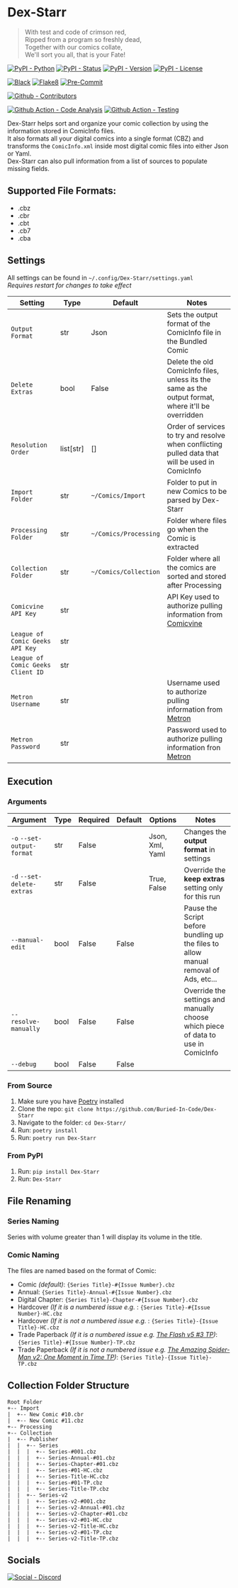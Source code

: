 # Dex-Starr

> With test and code of crimson red,\
> Ripped from a program so freshly dead,\
> Together with our comics collate,\
> We'll sort you all, that is your Fate!

[![PyPI - Python](https://img.shields.io/pypi/pyversions/Dex-Starr.svg?logo=PyPI&label=Python&style=flat-square)](https://pypi.python.org/pypi/Dex-Starr/)
[![PyPI - Status](https://img.shields.io/pypi/status/Dex-Starr.svg?logo=PyPI&label=Status&style=flat-square)](https://pypi.python.org/pypi/Dex-Starr/)
[![PyPI - Version](https://img.shields.io/pypi/v/Dex-Starr.svg?logo=PyPI&label=Version&style=flat-square)](https://pypi.python.org/pypi/Dex-Starr/)
[![PyPI - License](https://img.shields.io/pypi/l/Dex-Starr.svg?logo=PyPI&label=License&style=flat-square)](https://opensource.org/licenses/GPL-3.0)

[![Black](https://img.shields.io/badge/Black-Enabled-000000?style=flat-square)](https://github.com/psf/black)
[![Flake8](https://img.shields.io/badge/Flake8-Enabled-informational?style=flat-square)](https://github.com/PyCQA/flake8)
[![Pre-Commit](https://img.shields.io/badge/Pre--Commit-Enabled-informational?logo=pre-commit&style=flat-square)](https://github.com/pre-commit/pre-commit)

[![Github - Contributors](https://img.shields.io/github/contributors/Buried-In-Code/Dex-Starr.svg?logo=Github&label=Contributors&style=flat-square)](https://github.com/Buried-In-Code/Dex-Starr/graphs/contributors)

[![Github Action - Code Analysis](https://img.shields.io/github/workflow/status/Buried-In-Code/Dex-Starr/Code%20Analysis?logo=Github-Actions&label=Code-Analysis&style=flat-square)](https://github.com/Buried-In-Code/Dex-Starr/actions/workflows/code-analysis.yaml)
[![Github Action - Testing](https://img.shields.io/github/workflow/status/Buried-In-Code/Dex-Starr/Testing?logo=Github-Actions&label=Tests&style=flat-square)](https://github.com/Buried-In-Code/Dex-Starr/actions/workflows/testing.yaml)

Dex-Starr helps sort and organize your comic collection by using the information stored in ComicInfo files.\
It also formats all your digital comics into a single format (CBZ) and transforms the `ComicInfo.xml` inside most digital comic files into either Json or Yaml.\
Dex-Starr can also pull information from a list of sources to populate missing fields.

## Supported File Formats:

- .cbz
- .cbr
- .cbt
- .cb7
- .cba

## Settings

All settings can be found in `~/.config/Dex-Starr/settings.yaml`\
*Requires restart for changes to take effect*

| Setting                           | Type        | Default               | Notes                                                                                               |
| --------------------------------- | ----------- | --------------------- | --------------------------------------------------------------------------------------------------- |
| `Output Format`                   | str         | Json                  | Sets the output format of the ComicInfo file in the Bundled Comic                                   |
| `Delete Extras`                   | bool        | False                 | Delete the old ComicInfo files, unless its the same as the output format, where it'll be overridden |
| `Resolution Order`                | list\[str\] | \[\]                  | Order of services to try and resolve when conflicting pulled data that will be used in ComicInfo    |
| `Import Folder`                   | str         | `~/Comics/Import`     | Folder to put in new Comics to be parsed by Dex-Starr                                               |
| `Processing Folder`               | str         | `~/Comics/Processing` | Folder where files go when the Comic is extracted                                                   |
| `Collection Folder`               | str         | `~/Comics/Collection` | Folder where all the comics are sorted and stored after Processing                                  |
| `Comicvine API Key`               | str         |                       | API Key used to authorize pulling information from [Comicvine](https://comicvine.gamespot.com/api/) |
| `League of Comic Geeks API Key`   | str         |                       |                                                                                                     |
| `League of Comic Geeks Client ID` | str         |                       |                                                                                                     |
| `Metron Username`                 | str         |                       | Username used to authorize pulling information from [Metron](https://metron.cloud/)                 |
| `Metron Password`                 | str         |                       | Password used to authorize pulling information fron [Metron](https://metron.cloud/)                 |

## Execution

### Arguments

| Argument                   | Type | Required | Default | Options         | Notes                                                                                |
| -------------------------- | ---- | -------- | ------- | --------------- | ------------------------------------------------------------------------------------ |
| `-o` `--set-output-format` | str  | False    |         | Json, Xml, Yaml | Changes the **output format** in settings                                            |
| `-d` `--set-delete-extras` | str  | False    |         | True, False     | Override the **keep extras** setting only for this run                               |
| `--manual-edit`            | bool | False    | False   |                 | Pause the Script before bundling up the files to allow manual removal of Ads, etc... |
| `--resolve-manually`       | bool | False    | False   |                 | Override the settings and manually choose which piece of data to use in ComicInfo    |
| `--debug`                  | bool | False    | False   |                 |                                                                                      |

### From Source

1. Make sure you have [Poetry](https://python-poetry.org) installed
2. Clone the repo: `git clone https://github.com/Buried-In-Code/Dex-Starr`
3. Navigate to the folder: `cd Dex-Starr/`
4. Run: `poetry install`
5. Run: `poetry run Dex-Starr`

### From PyPI

1. Run: `pip install Dex-Starr`
2. Run: `Dex-Starr`

## File Renaming

### Series Naming

Series with volume greater than 1 will display its volume in the title.

### Comic Naming

The files are named based on the format of Comic:

- Comic *(default)*: `{Series Title}-#{Issue Number}.cbz`
- Annual: `{Series Title}-Annual-#{Issue Number}.cbz`
- Digital Chapter: `{Series Title}-Chapter-#{Issue Number}.cbz`
- Hardcover *(If it is a numbered issue e.g. [](<>)*: `{Series Title}-#{Issue Number}-HC.cbz`
- Hardcover *(If it is not a numbered issue e.g. [](<>)*: `{Series Title}-{Issue Title}-HC.cbz`
- Trade Paperback *(If it is a numbered issue e.g. [The Flash v5 #3 TP](https://leagueofcomicgeeks.com/comic/6522430/the-flash-vol-3-rogues-reloaded-tp))*: `{Series Title}-#{Issue Number}-TP.cbz`
- Trade Paperback *(If it is not a numbered issue e.g. [The Amazing Spider-Man v2: One Moment in Time TP](https://leagueofcomicgeeks.com/comic/3063015/amazing-spider-man-one-moment-in-time-tp))*: `{Series Title}-{Issue Title}-TP.cbz`

## Collection Folder Structure

```
Root Folder
+-- Import
|  +-- New Comic #10.cbr
|  +-- New Comic #11.cbz
+-- Processing
+-- Collection
|  +-- Publisher
|  |  +-- Series
|  |  |  +-- Series-#001.cbz
|  |  |  +-- Series-Annual-#01.cbz
|  |  |  +-- Series-Chapter-#01.cbz
|  |  |  +-- Series-#01-HC.cbz
|  |  |  +-- Series-Title-HC.cbz
|  |  |  +-- Series-#01-TP.cbz
|  |  |  +-- Series-Title-TP.cbz
|  |  +-- Series-v2
|  |  |  +-- Series-v2-#001.cbz
|  |  |  +-- Series-v2-Annual-#01.cbz
|  |  |  +-- Series-v2-Chapter-#01.cbz
|  |  |  +-- Series-v2-#01-HC.cbz
|  |  |  +-- Series-v2-Title-HC.cbz
|  |  |  +-- Series-v2-#01-TP.cbz
|  |  |  +-- Series-v2-Title-TP.cbz
```

## Socials

[![Social - Discord](https://img.shields.io/badge/Discord-The--DEV--Environment-7289DA?logo=Discord&style=flat-square)](https://discord.gg/nqGMeGg)

